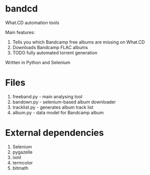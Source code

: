 # bandcd
What.CD automation tools

Main features:

1. Tells you which Bandcamp free albums are missing on What.CD
2. Downloads Bandcamp FLAC albums
3. TODO fully automated torrent generation

Written in Python and Selenium


# Files

1. freeband.py - main analysing tool
2. bandown.py - selenium-based album downloader
3. tracklist.py - generates album track list
4. album.py - data model for Bandcamp album

# External dependencies

1. Selenium 
2. pygazelle
3. lxml
4. termcolor 
5. bitmath